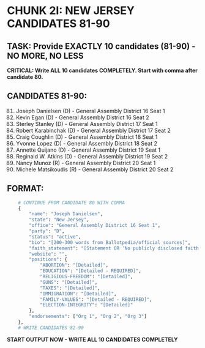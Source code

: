 # CHUNK 2I: NEW JERSEY CANDIDATES 81-90

## TASK: Provide EXACTLY 10 candidates (81-90) - NO MORE, NO LESS

**CRITICAL: Write ALL 10 candidates COMPLETELY. Start with comma after candidate 80.**

## CANDIDATES 81-90:

81. Joseph Danielsen (D) - General Assembly District 16 Seat 1
82. Kevin Egan (D) - General Assembly District 16 Seat 2
83. Sterley Stanley (D) - General Assembly District 17 Seat 1
84. Robert Karabinchak (D) - General Assembly District 17 Seat 2
85. Craig Coughlin (D) - General Assembly District 18 Seat 1
86. Yvonne Lopez (D) - General Assembly District 18 Seat 2
87. Annette Quijano (D) - General Assembly District 19 Seat 1
88. Reginald W. Atkins (D) - General Assembly District 19 Seat 2
89. Nancy Munoz (R) - General Assembly District 20 Seat 1
90. Michele Matsikoudis (R) - General Assembly District 20 Seat 2

## FORMAT:

```python
    # CONTINUE FROM CANDIDATE 80 WITH COMMA
    {
        "name": "Joseph Danielsen",
        "state": "New Jersey",
        "office": "General Assembly District 16 Seat 1",
        "party": "D",
        "status": "active",
        "bio": "[200-300 words from Ballotpedia/official sources]",
        "faith_statement": "[Statement OR 'No publicly disclosed faith statement']",
        "website": "",
        "positions": {
            "ABORTION": "[Detailed]",
            "EDUCATION": "[Detailed - REQUIRED]",
            "RELIGIOUS-FREEDOM": "[Detailed]",
            "GUNS": "[Detailed]",
            "TAXES": "[Detailed]",
            "IMMIGRATION": "[Detailed]",
            "FAMILY-VALUES": "[Detailed - REQUIRED]",
            "ELECTION-INTEGRITY": "[Detailed]"
        },
        "endorsements": ["Org 1", "Org 2", "Org 3"]
    },
    # WRITE CANDIDATES 82-90

```



**START OUTPUT NOW - WRITE ALL 10 CANDIDATES COMPLETELY**
